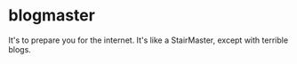 # blogmaster
It's to prepare you for the internet. It's like a StairMaster, except with terrible blogs.
